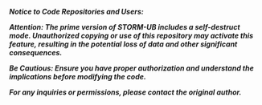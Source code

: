 _**Notice to Code Repositories and Users:**_

_**Attention: The prime version of STORM-UB includes a self-destruct mode. Unauthorized copying or use of this repository may activate this feature, resulting in the potential loss of data and other significant consequences.**_

_**Be Cautious: Ensure you have proper authorization and understand the implications before modifying the code.**_

_**For any inquiries or permissions, please contact the original author.**_
